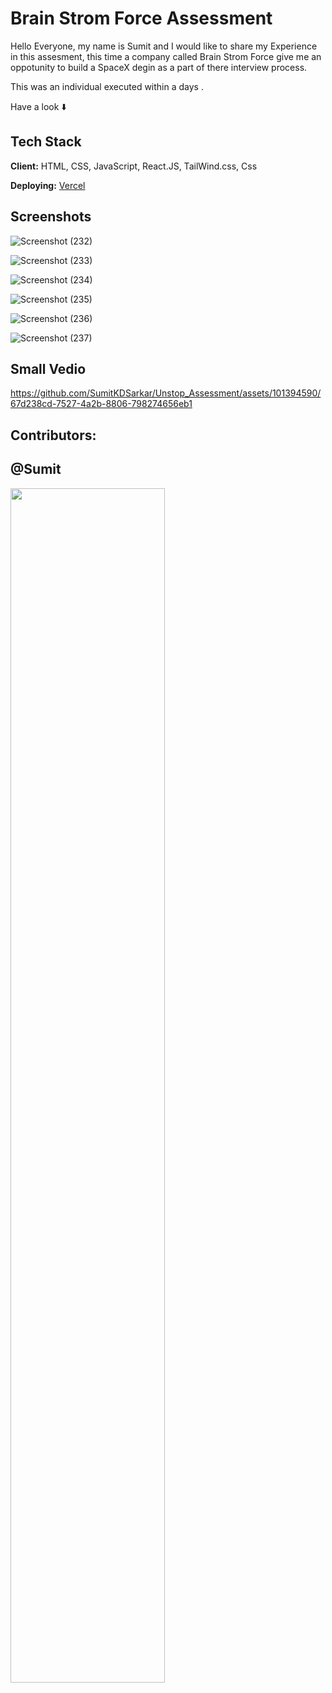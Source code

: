 


# Brain Strom Force Assessment

Hello Everyone, my name is Sumit and I would like to share my Experience in this assesment, this time a company called Brain Strom Force give me an oppotunity to build a SpaceX degin as a part of there interview process.

This was an individual executed within a days .


Have a look ⬇️



## Tech Stack

**Client:** HTML, CSS, JavaScript, React.JS, TailWind.css, Css

**Deploying:** [Vercel](https://unstop-assessment-skumarcbr4-gmailcom.vercel.app/assessment)





## Screenshots

![Screenshot (232)](https://github.com/SumitKDSarkar/Unstop_Assessment/assets/101394590/9944c481-82b6-48a5-b8a1-55fd337d92d5)


![Screenshot (233)](https://github.com/SumitKDSarkar/Unstop_Assessment/assets/101394590/42af8967-a579-433e-9682-4cc1b048587d)


![Screenshot (234)](https://github.com/SumitKDSarkar/Unstop_Assessment/assets/101394590/e4c5c263-e561-4543-9ba3-297164a02c8d)


![Screenshot (235)](https://github.com/SumitKDSarkar/Unstop_Assessment/assets/101394590/72cf5783-8278-458c-85b6-5ea99d865300)


![Screenshot (236)](https://github.com/SumitKDSarkar/Unstop_Assessment/assets/101394590/a31a8196-9462-4c22-90d6-6f5eab1104f2)


![Screenshot (237)](https://github.com/SumitKDSarkar/Unstop_Assessment/assets/101394590/677f1dcb-b98c-462e-b7f7-b5e675ef1ebc)

## Small Vedio


https://github.com/SumitKDSarkar/Unstop_Assessment/assets/101394590/67d238cd-7527-4a2b-8806-798274656eb1



## Contributors:
## @Sumit



<img  align="center" src="https://readme-typing-svg.herokuapp.com?font=Architects+Daughter&amp;color=0eff00&amp;size=20&amp;lines=Thanks!+For+Visiting+On+My+Project!;See+You+Next-Time+Hope+u+like+its...👨🏻‍💻;" style="width: 70%;">
